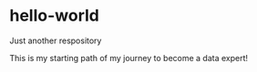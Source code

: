 # hello-world
Just another respository

This is my starting path of my journey to become a data expert!
